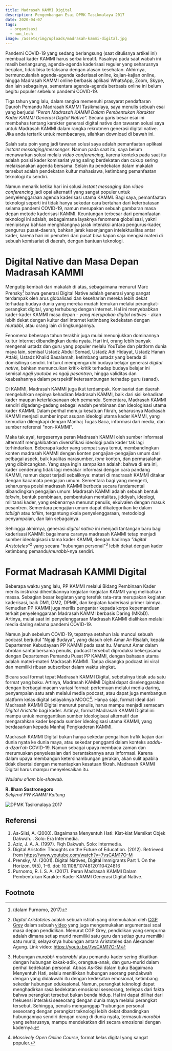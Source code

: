 ```yaml
---
title: Madrasah KAMMI Digital
description: Pengembangan Esai DPMK Tasikmalaya 2017
date: 2020-04-07
tags:
  - organisasi
  - non_tech
image: /assets/img/uploads/madrasah-kammi-digital.jpg
---
```

Pandemi COVID-19 yang sedang berlangsung (saat ditulisnya artikel ini) membuat kader KAMMI harus serba kreatif. Pasalnya pada saat wabah ini masih berlangsung, agenda-agenda kaderisasi reguler yang seharusnya berjalan, tidak bisa terlaksana dengan alasan kesehatan. Akhirnya, bermunculanlah agenda-agenda kaderisasi online, kajian-kajian online, hingga Madrasah KAMMI online berbasis aplikasi WhatsApp, Zoom, Skype, dan lain sebagainya, sementara agenda-agenda berbasis online ini belum begitu populer sebelum pandemi COVID-19.

Tiga tahun yang lalu, dalam rangka memenuhi prasyarat pendaftaran Dauroh Pemandu Madrasah KAMMI Tasikmalaya, saya menulis sebuah esai yang berjudul *"Peran Madrasah KAMMI Dalam Pembentukan Karakter Kader KAMMI Generasi Digital Native".* Secara garis besar esai ini membahas tentang karakter generasi digital native dan tawaran solusi saya untuk Madrasah KAMMI dalam rangka rekrutmen generasi digital native. Jika anda tertarik untuk membacanya, silahkan download di bawah ini.

<amp-iframe src="https://onedrive.live.com/embed?cid=3615CF7D1E6B8A56&resid=3615CF7D1E6B8A56%213330&authkey=AMvPbxk-ml8l0ys&em=2" sandbox="allow-scripts allow-same-origin allow-forms" layout="responsive" width="476" height="288" frameborder="0" scrolling="no"></amp-iframe>

Salah satu poin yang jadi tawaran solusi saya adalah pemanfaatan aplikasi *instant messaging/messenger*. Namun pada saat itu, saya belum menawarkan solusi melalu *video conferencing*, karena konteks pada saat itu adalah posisi kader komisariat yang saling berdekatan dan cukup sering melaksanakan agenda bersama. Selain itu pendekatan dalam makalah tersebut adalah pendekatan kultur mahasiswa, ketimbang pemanfaatan teknologi itu sendiri.

Namun menarik ketika hari ini solusi *instant messaging* dan *video conferencing* jadi opsi alternatif yang sangat populer untuk penyelenggaraan agenda kaderisasi utama KAMMI. Bagi saya, pemanfaatan teknologi seperti ini tidak hanya sekedar cara bertahan dari keterbatasan selama pandemi COVID-19, namun merupakan sebuah gambaran masa depan metode kaderisasi KAMMI. Keuntungan terbesar dari pemanfaatan teknologi ini adalah, sebagaimana layaknya fenomena globalisasi, yakni menipisnya bahkan menghilangnya jarak interaksi antara pengurus-kader, pengurus pusat-daerah, bahkan jarak kesenjangan intelektualitas antar kader, karena hari ini pemateri dari pusat bisa kapan saja mengisi materi di sebuah komisariat di daerah, dengan bantuan teknologi.

# Digital Native dan Masa Depan Madrasah KAMMI

Mengutip kembali dari makalah di atas, sebagaimana menurut Marc Prensky[^1] bahwa generasi Digital Native adalah generasi yang sangat terdampak oleh arus globalisasi dan keseharian mereka lebih dekat terhadap budaya dunia yang mereka mudah temukan melalui perangkat-perangkat digital, yang terhubung dengan internet. Hal ini menyebabkan kader-kader KAMMI masa depan - *yang merupakan digital natives* - akan lebih dekat dengan kultur dari internet ketimbang kedekatan dengan *murabbi*, atau orang lain di lingkungannya.

Fenomena beberapa tahun terakhir juga mulai menunjukkan dominannya kultur internet dibandingkan dunia nyata. Hari ini, orang lebih banyak mengenal ustadz dan guru yang populer melalu YouTube dan platform dunia maya lain, semisal Ustadz Abdul Somad, Ustadz Adi Hidayat, Ustadz Hanan Attaki, Ustadz Khalid Basalamah, ketimbang ustadz yang berada di domisilinya sendiri. Ini turut mempengaruhi budaya belajar generasi *digital native*, bahkan memunculkan kritik-kritik terhadap budaya belajar ini semisal *ngaji youtube vs ngaji pesantren*, hingga validitas dan keabsahannya dalam perspektif ketersambungan terhadap guru (sanad).

Di KAMMI, Madrasah KAMMI juga ikut terdampak. Komisariat dan daerah mengeluhkan sepinya kehadiran Madrasah KAMMI, baik dari sisi kehadiran kader maupun keterlaksanaan oleh pemandu. Sementara, Madrasah KAMMI sendiri digadang-gadang sebagai wadah pembinaan dan ideologisasi utama kader KAMMI. Dalam perihal menuju kesatuan fikrah, seharusnya Madrasah KAMMI menjadi sumber input asupan ideologi utama kader KAMMI, yang kemudian dilengkapi dengan Manhaj Tugas Baca, informasi dari media, dan sumber referensi "non-KAMMI".

Maka tak ayal, tergesernya peran Madrasah KAMMI oleh sumber informasi alternatif mengakibatkan diversifikasi ideologi pada kader tak lagi terhindarkan. Beberapa kader yang sempat saya temui, membandingkan konten madrasah KAMMI dengan konten pengajian-pengajian umum dari pelbagai aspek, baik kualitas narasumber, *tone* konten, dan permasalahan yang dibincangkan. Yang saya ingin sampaikan adalah: bahwa di era ini, kader cenderung tidak lagi menakar informasi dengan cara pandang KAMMI, namun dapat terjadi sebaliknya: materi di madrasah KAMMI ditakar dengan kacamata pengajian umum. Sementara bagi yang mengerti, seharusnya posisi madrasah KAMMI berbeda secara fundamental dibandingkan pengajian umum: Madrasah KAMMI adalah sebuah bentuk *takwin*, bentuk pembinaan, pembentukan mentalitas, jiddiyah, ideologi, militansi kader, yang sebenarnya menurut penulis, ekuivalen dengan masuk pesantren. Sementara pengajian umum dapat dikategorikan ke dalam *tabligh* atau *ta'lim*, tergantung skala penyelenggaraan, metodologi penyampaian, dan lain sebagainya.

Sehingga akhirnya, generasi *digital native* ini menjadi tantangan baru bagi kaderisasi KAMMI: bagaimana caranya madrasah KAMMI tetap menjadi sumber ideologisasi utama kader KAMMI, dengan hadirnya *"digital Aristoteles"*[^2] yang secara "hubungan personal"[^3] lebih dekat dengan kader ketimbang pemandu/*murabbi*-nya sendiri.

# Format Madrasah KAMMI Digital

Beberapa waktu yang lalu, PP KAMMI melalui Bidang Pembinaan Kader merilis instruksi dihentikannya kegiatan-kegiatan KAMMI yang melibatkan massa. Sebagian besar kegiatan yang terefek rata-rata merupakan kegiatan kaderisasi, baik DM1, DM2, DPMK, dan kegiatan kaderisasi primer lainnya. Kemudian PP KAMMI juga merilis pengantar kepada korps kepemanduan terkait penyelenggaraan Madrasah KAMMI berbasis Daring (MKbD). Artinya, mulai saat ini penyelenggaraan Madrasah KAMMI dialihkan melalui media daring selama pandemi COVID-19.

Namun jauh sebelum COVID-19, tepatnya setahun lalu muncul sebuah podcast berjudul "Ngaji Budaya", yang diasuh oleh Amar Ar-Risalah, kepala Departemen Kebudayaan PP KAMMI pada saat itu. Menurut Amar dalam obrolan santai bersama penulis, podcast tersebut diproduksi bekerjasama dengan Departemen Pemandu Pusat PP KAMMI, dengan bahasan utama adalah materi-materi Madrasah KAMMI. Tanpa disangka podcast ini viral dan memiliki ribuan subscriber dalam waktu singkat.

Bicara soal format tepat Madrasah KAMMI Digital, sebetulnya tidak ada satu format yang baku. Artinya, Madrasah KAMMI Digital dapat diselenggarakan dengan berbagai macam variasi format: pertemuan melalui media daring, penyampaian satu arah melalui media podcast, atau dapat juga membangun platform kelas digital selayaknya MOOC[^4]. Hanya saja, format ideal dari Madrasah KAMMI Digital menurut penulis, harus mampu menjadi semacam *Digital Aristotle* bagi kader. Artinya, format Madrasah KAMMI Digital ini mampu untuk menggantikan sumber ideologisasi alternatif dan mengarahkan kader kepada sumber ideologisasi utama KAMMI, yang berdasarkan kepada Manhaj Pengkaderan KAMMI.

Madrasah KAMMI Digital bukan hanya sekedar pengalihan trafik kajian dari dunia nyata ke dunia maya, atau sekedar pengganti dalam konteks *saddu-d-dzari'ah* COVID-19. Namun sebagai upaya membaca zaman dan merumuskan penyelesaian dari berantakannya arus informasi. Karena dalam upaya membangun ketersinambungan gerakan, akan sulit apabila tidak disertai dengan memantapkan kesatuan fikrah. Madrasah KAMMI Digital harus mampu menyelesaikan itu.

*Wallahu a'lam bis-shawab.*

**R. Ilham Sastronegoro**\
*Sekjend PW KAMMI Kalteng*

![DPMK Tasikmalaya 2017](/assets/img/uploads/madrasah-kammi-digital.jpg "DPMK Tasikmalaya 2017")

## Referensi

1. As-Siisi, A. (2000). Bagaimana Menyentuh Hati: Kiat-­kiat Memikat Objek Dakwah. . Solo: Era Intermedia.
2. Aziz, J. A. A. (1997). Fiqh Dakwah. Solo: Intermedia.
3. Digital Aristotle: Thoughts on the Future of Education. (2012). Retrieved from https://www.youtube.com/watch?v=7vsCAM17O-M
4. Prensky, M. (2001). Digital Natives, Digital Immigrants Part 1. On the Horizon, 9(5), 1–6. doi: 10.1108/10748120110424816
5. Purnomo, R. I. S. A. (2017). Peran Madrasah KAMMI Dalam Pembentukan Karakter Kader KAMMI Generasi Digital Native.

## Footnote

[^1]: (dalam Purnomo, 2017)
[^2]: *Digital Aristoteles* adalah sebuah istilah yang dikemukakan oleh [CGP Grey](https://www.youtube.com/channel/UC2C_jShtL725hvbm1arSV9w) dalam sebuah [video](https://youtu.be/7vsCAM17O-M) yang juga mengemukakan argumentasi soal masa depan pendidikan. Menurut CGP Grey, pendidikan yang sempurna adalah dimana setiap murid memiliki satu guru dan setiap guru memiliki satu murid, selayaknya hubungan antara Aristoteles dan Alexander Agung. Link video: <https://youtu.be/7vsCAM17O-M>
[^3]: Hubungan *murabbi-mutarabbi* atau pemandu-kader sering dikaitkan dengan hubungan kakak-adik, orangtua-anak, dan guru-murid dalam perihal kedekatan personal. Abbas As-Sisi dalam buku Bagaimana Menyentuh Hati, selalu menitikkan hubungan seorang pendakwah dengan yang didakwahi itu dengan kedekatan emosional, ketimbang sekedar hubungan edukasional. Namun, perangkat teknologi dapat menghadirkan rasa kedekatan emosional seseorang, terlepas dari fakta bahwa perangkat tersebut bukan benda hidup. Hal ini dapat dilihat dari frekuensi interaksi seseorang dengan dunia maya melalui perangkat tersebut. Sehingga, penulis menganggap "hubungan personal seseorang dengan perangkat teknologi lebih dekat dbandingkan hubungannya sendiri dengan orang di dunia nyata, termasuk *murabbi* yang seharusnya, mampu mendekatkan diri secara emosional dengan kadernya.
[^4]: *Massively Open Online Course*, format kelas digital yang sangat populer.